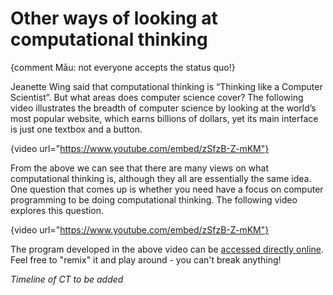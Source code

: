 # Other ways of looking at computational thinking

{comment Māu: not everyone accepts the status quo!}

Jeanette Wing said that computational thinking is “Thinking like a Computer Scientist”.
But what areas does computer science cover?
The following video illustrates the breadth of computer science by looking at the world’s most popular website, which earns billions of dollars, yet its main interface is just one textbox and a button.

{video url="https://www.youtube.com/embed/zSfzB-Z-mKM"}

From the above we can see that there are many views on what computational thinking is, although they all are essentially the same idea.
One question that comes up is whether you need have a focus on computer programming to be doing computational thinking.
The following video explores this question.

{video url="https://www.youtube.com/embed/zSfzB-Z-mKM"}

The program developed in the above video can be [accessed directly online](https://scratch.mit.edu/projects/225807735/).
Feel free to "remix" it and play around - you can't break anything!

*Timeline of CT to be added*
